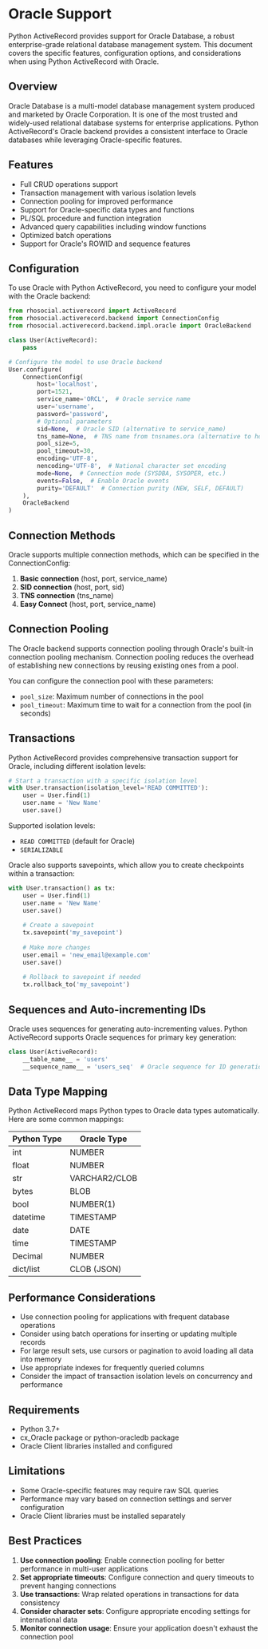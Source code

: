 # Oracle Support

Python ActiveRecord provides support for Oracle Database, a robust enterprise-grade relational database management system. This document covers the specific features, configuration options, and considerations when using Python ActiveRecord with Oracle.

## Overview

Oracle Database is a multi-model database management system produced and marketed by Oracle Corporation. It is one of the most trusted and widely-used relational database systems for enterprise applications. Python ActiveRecord's Oracle backend provides a consistent interface to Oracle databases while leveraging Oracle-specific features.

## Features

- Full CRUD operations support
- Transaction management with various isolation levels
- Connection pooling for improved performance
- Support for Oracle-specific data types and functions
- PL/SQL procedure and function integration
- Advanced query capabilities including window functions
- Optimized batch operations
- Support for Oracle's ROWID and sequence features

## Configuration

To use Oracle with Python ActiveRecord, you need to configure your model with the Oracle backend:

```python
from rhosocial.activerecord import ActiveRecord
from rhosocial.activerecord.backend import ConnectionConfig
from rhosocial.activerecord.backend.impl.oracle import OracleBackend

class User(ActiveRecord):
    pass

# Configure the model to use Oracle backend
User.configure(
    ConnectionConfig(
        host='localhost',
        port=1521,
        service_name='ORCL',  # Oracle service name
        user='username',
        password='password',
        # Optional parameters
        sid=None,  # Oracle SID (alternative to service_name)
        tns_name=None,  # TNS name from tnsnames.ora (alternative to host/port)
        pool_size=5,
        pool_timeout=30,
        encoding='UTF-8',
        nencoding='UTF-8',  # National character set encoding
        mode=None,  # Connection mode (SYSDBA, SYSOPER, etc.)
        events=False,  # Enable Oracle events
        purity='DEFAULT'  # Connection purity (NEW, SELF, DEFAULT)
    ),
    OracleBackend
)
```

## Connection Methods

Oracle supports multiple connection methods, which can be specified in the ConnectionConfig:

1. **Basic connection** (host, port, service_name)
2. **SID connection** (host, port, sid)
3. **TNS connection** (tns_name)
4. **Easy Connect** (host, port, service_name)

## Connection Pooling

The Oracle backend supports connection pooling through Oracle's built-in connection pooling mechanism. Connection pooling reduces the overhead of establishing new connections by reusing existing ones from a pool.

You can configure the connection pool with these parameters:

- `pool_size`: Maximum number of connections in the pool
- `pool_timeout`: Maximum time to wait for a connection from the pool (in seconds)

## Transactions

Python ActiveRecord provides comprehensive transaction support for Oracle, including different isolation levels:

```python
# Start a transaction with a specific isolation level
with User.transaction(isolation_level='READ COMMITTED'):
    user = User.find(1)
    user.name = 'New Name'
    user.save()
```

Supported isolation levels:
- `READ COMMITTED` (default for Oracle)
- `SERIALIZABLE`

Oracle also supports savepoints, which allow you to create checkpoints within a transaction:

```python
with User.transaction() as tx:
    user = User.find(1)
    user.name = 'New Name'
    user.save()
    
    # Create a savepoint
    tx.savepoint('my_savepoint')
    
    # Make more changes
    user.email = 'new_email@example.com'
    user.save()
    
    # Rollback to savepoint if needed
    tx.rollback_to('my_savepoint')
```

## Sequences and Auto-incrementing IDs

Oracle uses sequences for generating auto-incrementing values. Python ActiveRecord supports Oracle sequences for primary key generation:

```python
class User(ActiveRecord):
    __table_name__ = 'users'
    __sequence_name__ = 'users_seq'  # Oracle sequence for ID generation
```

## Data Type Mapping

Python ActiveRecord maps Python types to Oracle data types automatically. Here are some common mappings:

| Python Type | Oracle Type     |
|-------------|----------------|
| int         | NUMBER         |
| float       | NUMBER         |
| str         | VARCHAR2/CLOB  |
| bytes       | BLOB           |
| bool        | NUMBER(1)      |
| datetime    | TIMESTAMP      |
| date        | DATE           |
| time        | TIMESTAMP      |
| Decimal     | NUMBER         |
| dict/list   | CLOB (JSON)    |

## Performance Considerations

- Use connection pooling for applications with frequent database operations
- Consider using batch operations for inserting or updating multiple records
- For large result sets, use cursors or pagination to avoid loading all data into memory
- Use appropriate indexes for frequently queried columns
- Consider the impact of transaction isolation levels on concurrency and performance

## Requirements

- Python 3.7+
- cx_Oracle package or python-oracledb package
- Oracle Client libraries installed and configured

## Limitations

- Some Oracle-specific features may require raw SQL queries
- Performance may vary based on connection settings and server configuration
- Oracle Client libraries must be installed separately

## Best Practices

1. **Use connection pooling**: Enable connection pooling for better performance in multi-user applications
2. **Set appropriate timeouts**: Configure connection and query timeouts to prevent hanging connections
3. **Use transactions**: Wrap related operations in transactions for data consistency
4. **Consider character sets**: Configure appropriate encoding settings for international data
5. **Monitor connection usage**: Ensure your application doesn't exhaust the connection pool